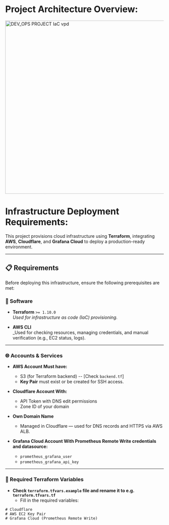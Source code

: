 
# Project Architecture Overview:
<img src="https://github.com/user-attachments/assets/9bfc34bd-079e-4131-95d2-fa5fb5e1557b" alt="DEV_OPS PROJECT IaC vpd" width="550"/>



# Infrastructure Deployment Requirements: 

This project provisions cloud infrastructure using **Terraform**, integrating **AWS**, **Cloudflare**, and **Grafana Cloud** to deploy a production-ready environment.

---

## 📋 Requirements

Before deploying this infrastructure, ensure the following prerequisites are met:

### 🔧 Software

- **Terraform** `>= 1.10.0`  
  _Used for infrastructure as code (IaC) provisioning._

- **AWS CLI**  
  _Used for checking resources, managing credentials, and manual verification (e.g., EC2 status, logs).

---

### 🌐 Accounts & Services

- **AWS Account Must have:**
    - S3 (for Terraform backend) -- [Check `backend.tf`]
    - **Key Pair** must exist or be created for SSH access.

- **Cloudflare Account With:**
    - API Token with DNS edit permissions
    - Zone ID of your domain

- **Own Domain Name**
    - Managed in Cloudflare — used for DNS records and HTTPS via AWS ALB.

- **Grafana Cloud Account With **Prometheus Remote Write** credentials and datasource:**
    - `prometheus_grafana_user`
    - `prometheus_grafana_api_key`

---

### 🔐 Required Terraform Variables

- **Check `terraform.tfvars.example` file and rename it to e.g. `terraform.tfvars.tf`**
    - Fill in the required variables: 

```hcl
# Cloudflare
# AWS EC2 Key Pair
# Grafana Cloud (Prometheus Remote Write)

